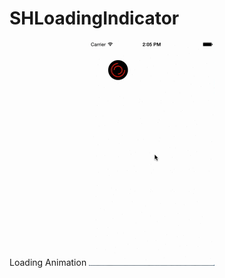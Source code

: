 SHLoadingIndicator
==================

Loading Animation
![](https://raw.githubusercontent.com/ankitthakur/SHLoadingIndicator/master/publicImages/animation.gif)
